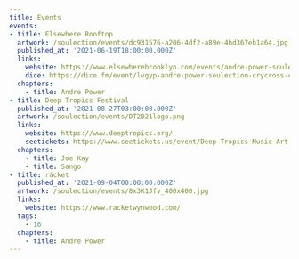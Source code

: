```yaml
---
title: Events
events: 
- title: Elsewhere Rooftop
  artwork: /soulection/events/dc931576-a206-4df2-a89e-4bd367eb1a64.jpg
  published_at: '2021-06-19T18:00:00.000Z'
  links:
    website: https://www.elsewherebrooklyn.com/events/andre-power-soulection-crycross-cosmo-maraja-19th-jun-elsewhere-rooftop-new-york-tickets
    dice: https://dice.fm/event/lvgyp-andre-power-soulection-crycross-cosmo-maraja-19th-jun-elsewhere-rooftop-new-york-tickets
  chapters:
    - title: Andre Power
- title: Deep Tropics Festival
  published_at: '2021-08-27T03:00:00.000Z'
  artwork: /soulection/events/DT2021logo.png
  links: 
    website: https://www.deeptropics.org/
    seetickets: https://www.seetickets.us/event/Deep-Tropics-Music-Art-and-Style-Festival/413059
  chapters:
    - title: Joe Kay
    - title: Sango
- title: rácket
  published_at: '2021-09-04T00:00:00.000Z'
  artwork: /soulection/events/8x3K1Jfv_400x400.jpg
  links:
    website: https://www.racketwynwood.com/
  tags:
    - 16
  chapters:
    - title: Andre Power
---
```


